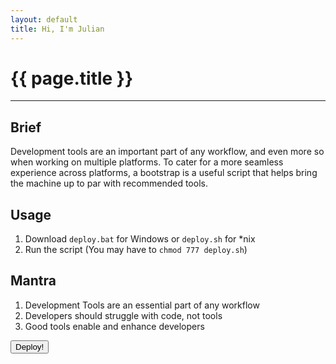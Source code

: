 ```yaml
---
layout: default
title: Hi, I'm Julian
---
```

# {{ page.title }}

---

## Brief
Development tools are an important part of any workflow, and even more so when working on multiple platforms. To cater for a more seamless experience across platforms, a bootstrap is a useful script that helps bring the machine up to par with recommended tools. 

## Usage
1. Download `deploy.bat` for Windows or `deploy.sh` for *nix
2. Run the script (You may have to `chmod 777 deploy.sh`)

## Mantra
1. Development Tools are an essential part of any workflow
2. Developers should struggle with code, not tools
3. Good tools enable and enhance developers

<html>
    <button class="button" onClick="getDeployScript()">Deploy!</button>
</html>